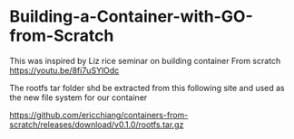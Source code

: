 # Building-a-Container-with-GO-from-Scratch

This was inspired by Liz rice seminar 
on building container From scratch
https://youtu.be/8fi7uSYlOdc


The rootfs tar folder shd be extracted  from 
this following site and used as the new file 
system for our container

https://github.com/ericchiang/containers-from-scratch/releases/download/v0.1.0/rootfs.tar.gz
